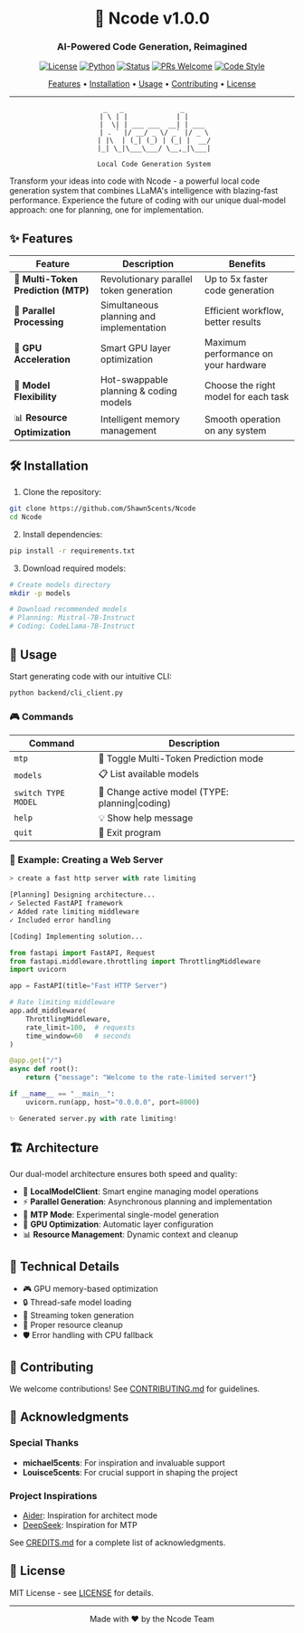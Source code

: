 <div align="center">

# 🚀 Ncode v1.0.0

### AI-Powered Code Generation, Reimagined

[![License](https://img.shields.io/static/v1?label=license&message=MIT&color=blue)](LICENSE)
[![Python](https://img.shields.io/static/v1?label=python&message=3.10%2B&color=blue)](https://python.org)
[![Status](https://img.shields.io/static/v1?label=status&message=active&color=success)]()
[![PRs Welcome](https://img.shields.io/badge/PRs-welcome-brightgreen.svg)](CONTRIBUTING.md)
[![Code Style](https://img.shields.io/badge/code%20style-black-000000.svg)](https://github.com/psf/black)

[Features](#-features) • [Installation](#-installation) • [Usage](#-usage) • [Contributing](#-contributing) • [License](#-license)

---

```
  _   _              _      
 | \ | |            | |     
 |  \| | ___ ___  __| | ___ 
 | . ` |/ __/ _ \/ _` |/ _ \
 | |\  | (_| (_) | (_| |  __/
 |_| \_|\___\___/ \__,_|\___|
                             
 Local Code Generation System
```

</div>

Transform your ideas into code with Ncode - a powerful local code generation system that combines LLaMA's intelligence with blazing-fast performance. Experience the future of coding with our unique dual-model approach: one for planning, one for implementation.

## ✨ Features

| Feature | Description | Benefits |
|---------|-------------|-----------|
| 🚄 **Multi-Token Prediction (MTP)** | Revolutionary parallel token generation | Up to 5x faster code generation |
| 🔄 **Parallel Processing** | Simultaneous planning and implementation | Efficient workflow, better results |
| 🎯 **GPU Acceleration** | Smart GPU layer optimization | Maximum performance on your hardware |
| 🔧 **Model Flexibility** | Hot-swappable planning & coding models | Choose the right model for each task |
| 📊 **Resource Optimization** | Intelligent memory management | Smooth operation on any system |

## 🛠️ Installation

1. Clone the repository:
```bash
git clone https://github.com/Shawn5cents/Ncode
cd Ncode
```

2. Install dependencies:
```bash
pip install -r requirements.txt
```

3. Download required models:
```bash
# Create models directory
mkdir -p models

# Download recommended models
# Planning: Mistral-7B-Instruct
# Coding: CodeLlama-7B-Instruct
```

## 🚀 Usage

Start generating code with our intuitive CLI:
```bash
python backend/cli_client.py
```

### 🎮 Commands

| Command | Description |
|---------|-------------|
| `mtp` | 🚄 Toggle Multi-Token Prediction mode |
| `models` | 📋 List available models |
| `switch TYPE MODEL` | 🔄 Change active model (TYPE: planning\|coding) |
| `help` | 💡 Show help message |
| `quit` | 👋 Exit program |

### 💫 Example: Creating a Web Server

```python
> create a fast http server with rate limiting

[Planning] Designing architecture...
✓ Selected FastAPI framework
✓ Added rate limiting middleware
✓ Included error handling

[Coding] Implementing solution...

from fastapi import FastAPI, Request
from fastapi.middleware.throttling import ThrottlingMiddleware
import uvicorn

app = FastAPI(title="Fast HTTP Server")

# Rate limiting middleware
app.add_middleware(
    ThrottlingMiddleware,
    rate_limit=100,  # requests
    time_window=60   # seconds
)

@app.get("/")
async def root():
    return {"message": "Welcome to the rate-limited server!"}

if __name__ == "__main__":
    uvicorn.run(app, host="0.0.0.0", port=8000)

✨ Generated server.py with rate limiting!
```

## 🏗️ Architecture

Our dual-model architecture ensures both speed and quality:

- 🧠 **LocalModelClient**: Smart engine managing model operations
- ⚡ **Parallel Generation**: Asynchronous planning and implementation
- 🚄 **MTP Mode**: Experimental single-model generation
- 🎯 **GPU Optimization**: Automatic layer configuration
- 📊 **Resource Management**: Dynamic context and cleanup

## 🔧 Technical Details

- 🎮 GPU memory-based optimization
- 🔒 Thread-safe model loading
- 📡 Streaming token generation
- 🧹 Proper resource cleanup
- 🛡️ Error handling with CPU fallback

## 👥 Contributing

We welcome contributions! See [CONTRIBUTING.md](CONTRIBUTING.md) for guidelines.

## 🙏 Acknowledgments

### Special Thanks
- **michael5cents**: For inspiration and invaluable support
- **Louisce5cents**: For crucial support in shaping the project

### Project Inspirations
- [Aider](https://github.com/paul-gauthier/aider): Inspiration for architect mode
- [DeepSeek](https://github.com/deepseek-ai/DeepSeek-Coder): Inspiration for MTP

See [CREDITS.md](docs/CREDITS.md) for a complete list of acknowledgments.

## 📄 License

MIT License - see [LICENSE](LICENSE) for details.

---

<div align="center">
Made with ❤️ by the Ncode Team
</div>
